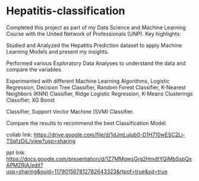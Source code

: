 # Hepatitis-classification

Completed this project as part of my Data Science and Machine Learning Course with the United Network of Professionals (UNP). Key highlights:

Studied and Analyzed the Hepatitis Prediction dataset to apply Machine Learning Models and present my insights.

Performed various Exploratory Data Analyses to understand the data and compare the variables.

Experimented with different Machine Learning Algorithms, Logistic Regression, Decision Tree Classifier, Random Forest Classifier, K-Nearest Neighbors (KNN) Classifier, Ridge Logistic Regression, K-Means Clusterings Classifier, XG Boost 

Classifier, Support Vector Machine (SVM) Classifier.

Compare the results to recommend the best Classification Model.

collab link: https://drive.google.com/file/d/1dJmLulub0-D1H710wESC2Lj-TSqfzDiL/view?usp=sharing

ppt link: https://docs.google.com/presentation/d/1Z7MMgwsGrg2HmdtYQiMbSspQxAPMZRiA/edit?usp=sharing&ouid=117901567812782643323&rtpof=true&sd=true
